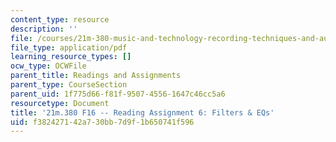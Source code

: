 ```yaml
---
content_type: resource
description: ''
file: /courses/21m-380-music-and-technology-recording-techniques-and-audio-production-fall-2016/f382427142a730bb7d9f1b650741f596_MIT21M_380F16_assn_rd06.pdf
file_type: application/pdf
learning_resource_types: []
ocw_type: OCWFile
parent_title: Readings and Assignments
parent_type: CourseSection
parent_uid: 1f775d66-f81f-9507-4556-1647c46cc5a6
resourcetype: Document
title: '21m.380 F16 -- Reading Assignment 6: Filters & EQs'
uid: f3824271-42a7-30bb-7d9f-1b650741f596
---
```

